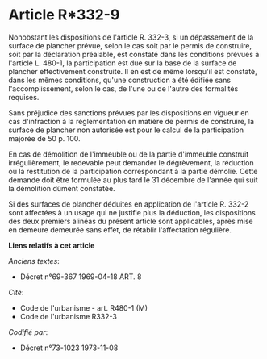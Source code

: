# Article R*332-9

Nonobstant les dispositions de l'article R. 332-3, si un dépassement de la surface de plancher prévue, selon le cas soit par
le permis de construire, soit par la déclaration préalable, est constaté dans les conditions prévues à l'article L. 480-1, la
participation est due sur la base de la surface de plancher effectivement construite. Il en est de même lorsqu'il est
constaté, dans les mêmes conditions, qu'une construction a été édifiée sans l'accomplissement, selon le cas, de l'une ou de
l'autre des formalités requises.

Sans préjudice des sanctions prévues par les dispositions en vigueur en cas d'infraction à la réglementation en matière de
permis de construire, la surface de plancher non autorisée est pour le calcul de la participation majorée de 50 p. 100.

En cas de démolition de l'immeuble ou de la partie d'immeuble construit irrégulièrement, le redevable peut demander le
dégrèvement, la réduction ou la restitution de la participation correspondant à la partie démolie. Cette demande doit être
formulée au plus tard le 31 décembre de l'année qui suit la démolition dûment constatée.

Si des surfaces de plancher déduites en application de l'article R. 332-2 sont affectées à un usage qui ne justifie plus la
déduction, les dispositions des deux premiers alinéas du présent article sont applicables, après mise en demeure demeurée
sans effet, de rétablir l'affectation régulière.

**Liens relatifs à cet article**

_Anciens textes_:

  - Décret n°69-367 1969-04-18 ART. 8

_Cite_:

  - Code de l'urbanisme - art. R480-1 (M)
  - Code de l'urbanisme R332-3

_Codifié par_:

  - Décret n°73-1023 1973-11-08

